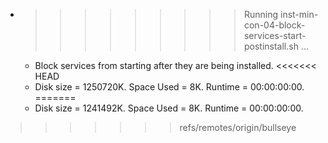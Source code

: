 * >>>>>>>>> Running inst-min-con-04-block-services-start-postinstall.sh ...
  * Block services from starting after they are being installed.
<<<<<<< HEAD
  * Disk size = 1250720K. Space Used = 8K. Runtime = 00:00:00:00.
=======
  * Disk size = 1241492K. Space Used = 8K. Runtime = 00:00:00:00.
>>>>>>> refs/remotes/origin/bullseye
